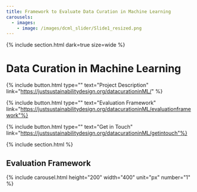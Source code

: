```yaml
---
title: Framework to Evaluate Data Curation in Machine Learning
carousels:
  - images: 
    - image: /images/dcml_slider/Slide1_resized.png
---
```

{% include section.html dark=true size=wide %}
# Data Curation in Machine Learning

{%
  include button.html
  type=""
  text="Project Description"
  link="https://justsustainabilitydesign.org/datacurationinML/"
%}

{%
  include button.html
  type=""
  text="Evaluation Framework"
  link="https://justsustainabilitydesign.org/datacurationinML/evaluationframework"%}

{%
  include button.html
  type=""
  text="Get in Touch"
  link="https://justsustainabilitydesign.org/datacurationinML/getintouch"%}
 
{% include section.html %}
## Evaluation Framework

{% include carousel.html height="200" width="400" unit="px" number="1" %}

